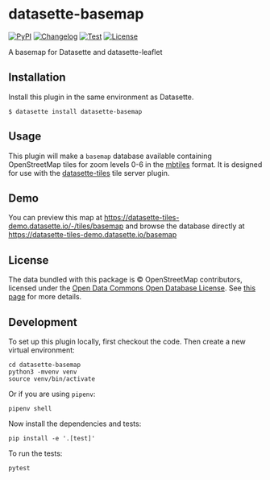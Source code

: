 # datasette-basemap

[![PyPI](https://img.shields.io/pypi/v/datasette-basemap.svg)](https://pypi.org/project/datasette-basemap/)
[![Changelog](https://img.shields.io/github/v/release/simonw/datasette-basemap?include_prereleases&label=changelog)](https://github.com/simonw/datasette-basemap/releases)
[![Test](https://github.com/simonw/datasette-basemap/actions/workflows/test.yml/badge.svg)](https://github.com/simonw/datasette-basemap/actions/workflows/test.yml)
[![License](https://img.shields.io/badge/license-Apache%202.0-blue.svg)](https://github.com/simonw/datasette-basemap/blob/main/LICENSE)

A basemap for Datasette and datasette-leaflet

## Installation

Install this plugin in the same environment as Datasette.

    $ datasette install datasette-basemap

## Usage

This plugin will make a `basemap` database available containing OpenStreetMap tiles for zoom levels 0-6 in the [mbtiles](https://github.com/mapbox/mbtiles-spec) format. It is designed for use with the [datasette-tiles](https://datasette.io/plugins/datasette-tiles) tile server plugin.

## Demo

You can preview this map at https://datasette-tiles-demo.datasette.io/-/tiles/basemap and browse the database directly at https://datasette-tiles-demo.datasette.io/basemap

## License

The data bundled with this package is © OpenStreetMap contributors, licensed under the [Open Data Commons Open Database License](https://opendatacommons.org/licenses/odbl/). See [this page](https://www.openstreetmap.org/copyright) for more details.

## Development

To set up this plugin locally, first checkout the code. Then create a new virtual environment:

    cd datasette-basemap
    python3 -mvenv venv
    source venv/bin/activate

Or if you are using `pipenv`:

    pipenv shell

Now install the dependencies and tests:

    pip install -e '.[test]'

To run the tests:

    pytest
